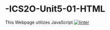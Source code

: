 # -ICS2O-Unit5-01-HTML
This Webpage utilizes JavaScript
[![linter](https://github.com/JadonXia/-ICS2O-Unit5-01-HTML/workflows/linter/badge.svg)](https://github.com/marketplace/actions/super-linter)
